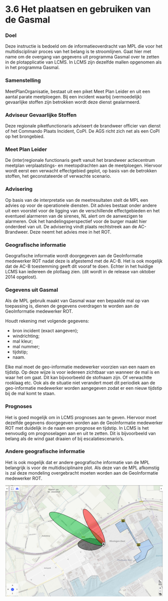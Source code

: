 # 3.6 Het plaatsen en gebruiken van de Gasmal

### Doel
Deze instructie is bedoeld om de informatieoverdracht van MPL die voor het multidisciplinair
proces van het belang is te stroomlijnen. Gaat hier met name om de overgang van gegevens
uit programma Gasmal over te zetten in de plotapplicatie van LCMS. In LCMS zijn dezelfde
mallen opgenomen als in het programma Gasmal.

### Samenstelling
MeetPlanOrganisatie, bestaat uit een piket Meet Plan Leider en uit een aantal parate
meetploegen. Bij een incident waarbij (vermoedelijk) gevaarlijke stoffen zijn betrokken wordt
deze dienst gealarmeerd.

### Adviseur Gevaarlijke Stoffen
Deze regionale piketfunctionaris adviseert de brandweer officier van dienst of het
Commando Plaats Incident, CoPI. De AGS richt zich net als een CoPI op het brongebied.

### Meet Plan Leider

De (inter)regionale functionaris geeft vanuit het brandweer actiecentrum meetplan verplaatstings- en meetopdrachten aan de meetploegen. Hiervoor wordt eerst een verwacht effectgebied geplot, op basis van de betrokken stoffen, het geconstateerde of verwachte scenario.

### Advisering
Op basis van de interpretatie van de meetresultaten stelt de MPL een advies op voor de
operationele diensten. Dit advies bestaat onder andere uit een voorstel voor de ligging van
de verschillende effectgebieden en het eventueel alarmeren van de sirenes, NL alert om de
aanwezigen te alarmeren. Ook het handelingsperspectief voor de burger maakt hier
onderdeel van uit. De advisering vindt plaats rechtstreek aan de AC-Brandweer. Deze neemt
het advies mee in het ROT.

### Geografische informatie

Geografische informatie wordt doorgegeven aan de GeoInformatie medewerker ROT nadat deze is afgestemd met de AC-B. Het is ook mogelijk dat de AC-B toestemming geeft dit vooraf te doen. Echter in het huidige LCMS kan iedereen de plotlaag zien. (dit wordt in de release van oktober 2014 opgelost).

### Gegevens uit Gasmal

Als de MPL gebruik maakt van Gasmal waar een bepaalde mal op van toepassing is, dienen de gegevens overdragen te worden aan de GeoInformatie medewerker ROT.

Houdt rekening met volgende gegevens:

- bron incident (exact aangeven);
- windrichting;
- mal kleur;
- mal nummer;
- tijdstip;
- naam.

Elke mal moet de geo-informatie medewerker voorzien van een naam en tijdstip. Op deze wijze is voor iedereen zichtbaar van wanneer de mal is en waar het om gaat. Dit kan bijvoorbeeld de stofnaam zijn. Of verwachtte rooklaag etc. Ook als de situatie niet verandert moet dit periodiek aan de geo-informatie medewerker worden aangegeven zodat er een nieuw tijdstip bij de mal komt te staan.

### Prognoses

Het is goed mogelijk om in LCMS prognoses aan te geven. Hiervoor moet dezelfde gegevens doorgegeven worden aan de GeoInformatie medewerker ROT met duidelijk in de naam een prognose en tijdstip. In LCMS is het eenvoudig om prognoselagen aan en uit te zetten. Dit is bijvoorbeeld van belang als de wind gaat draaien of bij escalatiescenario’s.

### Andere geografische informatie

Het is ook mogelijk dat er andere geografische informatie van de MPL belangrijk is voor de multidisciplinaire plot. Als deze van de MPL afkomstig is zal deze mondeling overgebracht moeten worden aan de GeoInformatie medewerker ROT.

![Gasmalafbeelding](images/gasmal.png)